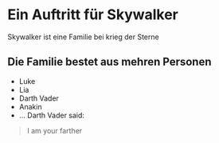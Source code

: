 # Ein Auftritt für Skywalker
Skywalker ist eine Familie bei krieg der Sterne
## Die Familie bestet aus mehren Personen
* Luke
* Lia
* Darth Vader
* Anakin
* ...
Darth Vader said:
> I am your farther